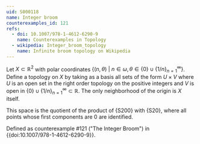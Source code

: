 ```yaml
---
uid: S000118
name: Integer broom
counterexamples_id: 121
refs:
  - doi: 10.1007/978-1-4612-6290-9
    name: Counterexamples in Topology
  - wikipedia: Integer_broom_topology
    name: Infinite broom topology on Wikipedia
---
```

Let $X \subset \mathbb{R}^2$ with polar coordinates $\{(n,\theta)\ |\ n \in \omega, \theta \in \{0\} \cup \{1/n\}_{n=1}^\infty\}$. Define a topology on $X$ by taking as a basis all sets of the form $U \times V$ where $U$ is an open set in the right order topology on the positive integers and $V$ is open in $\{0\} \cup \{1/n\}_{n=1}^\infty \subset \mathbb{R}$. The only neighborhood of the origin is $X$ itself.

This space is the quotient of the product of {S200} with {S20}, where all points whose first components are 0 are identified.

Defined as counterexample #121 ("The Integer Broom")
in {{doi:10.1007/978-1-4612-6290-9}}.
